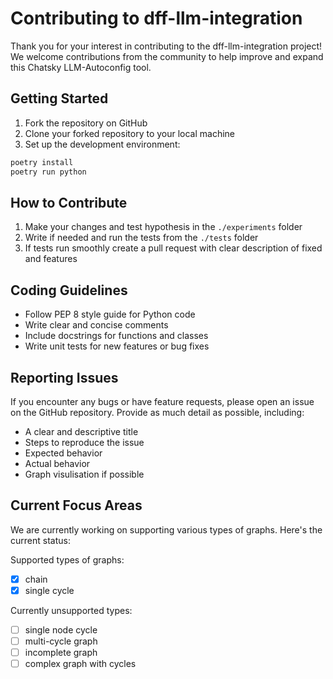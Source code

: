 # Contributing to dff-llm-integration

Thank you for your interest in contributing to the dff-llm-integration project! We welcome contributions from the community to help improve and expand this Chatsky LLM-Autoconfig tool.

## Getting Started

1. Fork the repository on GitHub
2. Clone your forked repository to your local machine
3. Set up the development environment:
```bash
poetry install
poetry run python
```

## How to Contribute
1. Make your changes and test hypothesis in the `./experiments` folder
2. Write if needed and run the tests from the `./tests` folder
3. If tests run smoothly create a pull request with clear description of fixed and features

## Coding Guidelines

- Follow PEP 8 style guide for Python code
- Write clear and concise comments
- Include docstrings for functions and classes
- Write unit tests for new features or bug fixes

## Reporting Issues

If you encounter any bugs or have feature requests, please open an issue on the GitHub repository. Provide as much detail as possible, including:

- A clear and descriptive title
- Steps to reproduce the issue
- Expected behavior
- Actual behavior
- Graph visulisation if possible

## Current Focus Areas

We are currently working on supporting various types of graphs. Here's the current status:

Supported types of graphs:
- [x] chain
- [x] single cycle

Currently unsupported types:
- [ ] single node cycle
- [ ] multi-cycle graph
- [ ] incomplete graph
- [ ] complex graph with cycles